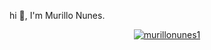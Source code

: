 hi 👋, I'm Murillo Nunes.

<div align="center">

[![murillonunes1](https://github-readme-stats.vercel.app/api/top-langs/?username=murillonunes1&layout=compact&theme=tokyonight)](https://github.com/anuraghazra/github-readme-stats)

</div>
